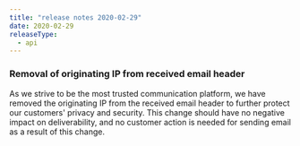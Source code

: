 ```yaml
---
title: "release notes 2020-02-29"
date: 2020-02-29
releaseType:
  - api
---
```

### Removal of originating IP from received email header

As we strive to be the most trusted communication platform, we have removed the originating IP from the received email header to further protect our customers' privacy and security. This change should have no negative impact on deliverability, and no customer action is needed for sending email as a result of this change.
